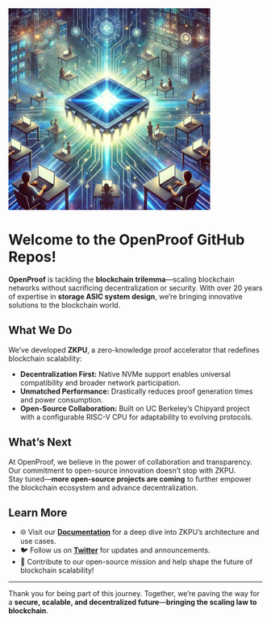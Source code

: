 <img src="github_readme.png" alt="OpenProof Banner" width="400">  

# Welcome to the OpenProof GitHub Repos!  

**OpenProof** is tackling the **blockchain trilemma**—scaling blockchain networks without sacrificing decentralization or security. With over 20 years of expertise in **storage ASIC system design**, we’re bringing innovative solutions to the blockchain world.  

## What We Do  
We’ve developed **ZKPU**, a zero-knowledge proof accelerator that redefines blockchain scalability:  
- **Decentralization First:** Native NVMe support enables universal compatibility and broader network participation.  
- **Unmatched Performance:** Drastically reduces proof generation times and power consumption.  
- **Open-Source Collaboration:** Built on UC Berkeley’s Chipyard project with a configurable RISC-V CPU for adaptability to evolving protocols.  

## What’s Next  
At OpenProof, we believe in the power of collaboration and transparency. Our commitment to open-source innovation doesn’t stop with ZKPU.  
Stay tuned—**more open-source projects are coming** to further empower the blockchain ecosystem and advance decentralization.  

## Learn More  
- 🌐 Visit our **[Documentation](https://docs.open-proof.com/)** for a deep dive into ZKPU’s architecture and use cases.  
- 🐦 Follow us on **[Twitter](https://x.com/OpenProof_ZKP)** for updates and announcements.  
- 🚀 Contribute to our open-source mission and help shape the future of blockchain scalability!  

---

Thank you for being part of this journey. Together, we’re paving the way for a **secure, scalable, and decentralized future**—**bringing the scaling law to blockchain**.